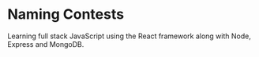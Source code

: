 # Naming Contests
Learning full stack JavaScript using the React framework along with Node, Express and MongoDB.
